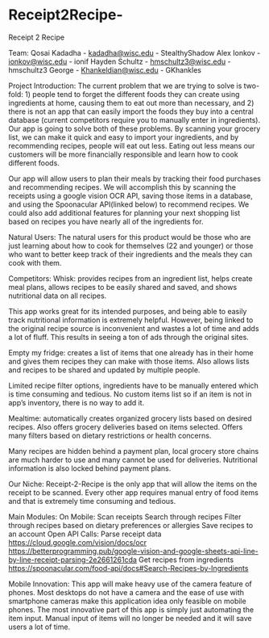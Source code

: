 # Receipt2Recipe-
Receipt 2 Recipe 

Team:
Qosai Kadadha - kadadha@wisc.edu - StealthyShadow
Alex Ionkov - ionkov@wisc.edu - ionif
Hayden Schultz - hmschultz3@wisc.edu - hmschultz3
George - Khankeldian@wisc.edu - GKhankles


Project Introduction:
The current problem that we are trying to solve is two-fold: 1) people tend to forget the different foods they can create using ingredients at home, causing them to eat out more than necessary, and 2) there is not an app that can easily import the foods they buy into a central database (current competitors require you to manually enter in ingredients). Our app is going to solve both of these problems. By scanning your grocery list, we can make it quick and easy to import your ingredients, and by recommending recipes, people will eat out less. Eating out less means our customers will be more financially responsible and learn how to cook different foods. 

Our app will allow users to plan their meals by tracking their food purchases and recommending recipes. We will accomplish this by scanning the receipts using a google vision OCR API, saving those items in a database, and using the Spoonacular API(linked below) to recommend recipes. We could also add additional features for planning your next shopping list based on recipes you have nearly all of the ingredients for. 

Natural Users: The natural users for this product would be those who are just learning about how to cook for themselves (22 and younger) or those who want to better keep track of their ingredients and the meals they can cook with them. 

Competitors: 
Whisk: provides recipes from an ingredient list, helps create meal plans, allows recipes to be easily shared and saved, and shows nutritional data on all recipes. 
	
This app works great for its intended purposes, and being able to easily track nutritional information is extremely helpful. However, being linked to the original recipe source is inconvenient and wastes a lot of time and adds a lot of fluff. This results in seeing a ton of ads through the original sites.

Empty my fridge: creates a list of items that one already has in their home and gives them recipes they can make with those items. Also allows lists and recipes to be shared and updated by multiple people. 

Limited recipe filter options, ingredients have to be manually entered which is time consuming and tedious. No custom items list so if an item is not in app’s inventory, there is no way to add it. 

Mealtime: automatically creates organized grocery lists based on desired recipes. Also offers grocery deliveries based on items selected. Offers many filters based on dietary restrictions or health concerns.

Many recipes are hidden behind a payment plan, local grocery store chains are much harder to use and many cannot be used for deliveries. Nutritional information is also locked behind payment plans. 

Our Niche:
Receipt-2-Recipe  is the only app that will allow the items on the receipt to be scanned. Every other app requires manual entry of food items and that is extremely time consuming and tedious. 

Main Modules:
On Mobile: 
Scan receipts
Search through recipes
Filter through recipes based on dietary preferences or allergies
Save recipes to an account
Open API Calls:
Parse receipt data
https://cloud.google.com/vision/docs/ocr
https://betterprogramming.pub/google-vision-and-google-sheets-api-line-by-line-receipt-parsing-2e2661261cda
Get recipes from ingredients
https://spoonacular.com/food-api/docs#Search-Recipes-by-Ingredients

Mobile Innovation:
This app will make heavy use of the camera feature of phones. Most desktops do not have a camera and the ease of use with smartphone cameras make this application idea only feasible on mobile phones. The most innovative part of this app is simply just automating the item input. Manual input of items will no longer be needed and it will save users a lot of time.  
